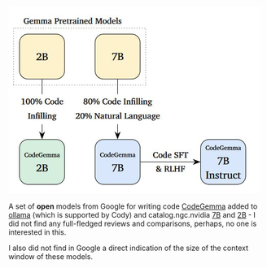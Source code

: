 <!--
date: 2024-04-13T20:59:58
photo: ![Photo](2024-04-13-20-59-58.jpg)


-->

![Photo](2024-04-13-20-59-58.jpg)

A set of **open**  models from Google for writing code [CodeGemma](https://ai.google.dev/gemma/docs/codegemma)  added to [ollama](https://ollama.com/library/codegemma:latest)  (which is supported by Cody) and catalog.ngc.nvidia [7B](https://catalog.ngc.nvidia.com/orgs/nvidia/teams/nemo/models/codegemma_7b_base)  and [2B](https://catalog.ngc.nvidia.com/orgs/nvidia/teams/nemo/models/codegemma_2b_base)  - I did not find any full-fledged reviews and comparisons, perhaps, no one is interested in this.

I also did not find in Google a direct indication of the size of the context window of these models.